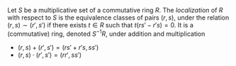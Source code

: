 Let $S$ be a multiplicative set of a commutative ring $R$. The *localization* of $R$ with respect to $S$ is the equivalence classes of pairs $(r, s)$, under the relation $(r, s) \sim (r', s')$ if there exists $t \in R$ such that $t(rs' - r's) = 0$. It is a (commutative) ring, denoted $S^{-1}R$, under addition and multiplication

- $(r, s) + (r', s') = (rs' + r's, ss')$
- $(r, s) \cdot (r', s') = (rr', ss')$
